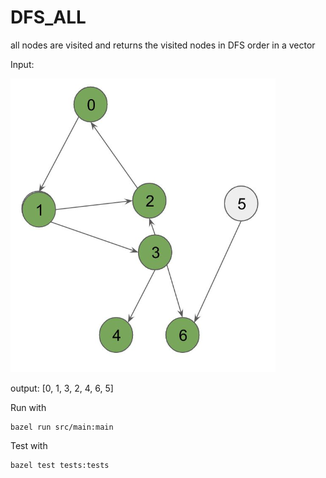 # DFS_ALL
all nodes are visited and returns the visited nodes in DFS order in a vector

Input: 

![inputGraph](inputGraph.png)

output: [0, 1, 3, 2, 4, 6, 5]

Run with
```
bazel run src/main:main
```

Test with
```
bazel test tests:tests
```
